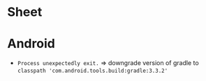 # Sheet

# Android 
- `Process unexpectedly exit.` => downgrade version of gradle to `classpath 'com.android.tools.build:gradle:3.3.2'`
